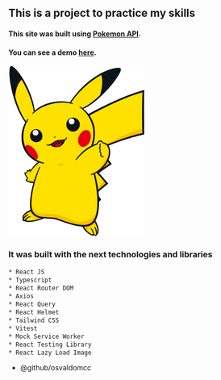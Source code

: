 ## This is a project to practice my skills

#### This site was built using [Pokemon API](https://pokeapi.co/).

#### You can see a demo [here](https://github.com/osvaldomcc/pokedex).

![This is an image](/src/assets/pikachu.svg)

### It was built with the next technologies and libraries
```
* React JS
* Typescript
* React Router DOM
* Axios
* React Query
* React Helmet
* Tailwind CSS
* Vitest
* Mock Service Worker
* React Testing Library
* React Lazy Load Image
```

* @github/osvaldomcc

